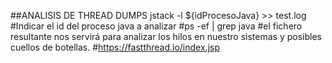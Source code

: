 ##ANALISIS DE THREAD DUMPS
jstack -l ${idProcesoJava} >> test.log
#Indicar el id del proceso java a analizar 
#ps -ef | grep java
#el fichero resultante nos servirá para analizar los hilos en nuestro sistemas y posibles cuellos de botellas. 
#https://fastthread.io/index.jsp
